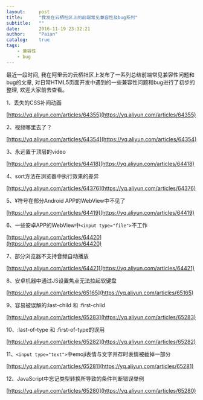 ```yaml
---
layout:     post
title:      "我发在云栖社区上的前端常见兼容性及bug系列"
subtitle:   ""
date:       2016-11-19 23:32:21
author:     "Paian"
catalog:    true
tags:
    - 兼容性
    - bug
---
```


最近一段时间, 我在阿里云的云栖社区上发布了一系列总结前端常见兼容性问题和bug的文章, 对日常HTML5页面开发中遇到的一些兼容性问题和bug进行了初步的整理, 欢迎大家前去查看。

1、丢失的CSS补间动画

[https://yq.aliyun.com/articles/64355](https://yq.aliyun.com/articles/64355)

2、视频哪里去了？

[https://yq.aliyun.com/articles/64354](https://yq.aliyun.com/articles/64354)

3、永远置于顶层的video

[https://yq.aliyun.com/articles/64418](https://yq.aliyun.com/articles/64418)

4、sort方法在浏览器中执行效果的差异

[https://yq.aliyun.com/articles/64376](https://yq.aliyun.com/articles/64376)

5、¥符号在部分Android APP的WebView中不见了

[https://yq.aliyun.com/articles/64419](https://yq.aliyun.com/articles/64419)

6、一些安卓APP的WebView中`<input type="file">`不工作

[https://yq.aliyun.com/articles/64420](https://yq.aliyun.com/articles/64420)

7、部分浏览器不支持音频自动播放

[https://yq.aliyun.com/articles/64421](https://yq.aliyun.com/articles/64421)

8、安卓机器中通过JS设置焦点无法拉起软键盘

[https://yq.aliyun.com/articles/65165](https://yq.aliyun.com/articles/65165)

9、容易被误解的:last-child 和 :first-child

[https://yq.aliyun.com/articles/65283](https://yq.aliyun.com/articles/65283)

10、:last-of-type 和 :first-of-type的误用

[https://yq.aliyun.com/articles/65282](https://yq.aliyun.com/articles/65282)

11、`<input type="text">`中emoji表情与文字并存时表情被截掉一部分

[https://yq.aliyun.com/articles/65281](https://yq.aliyun.com/articles/65281)

12、JavaScript中忘记类型转换所导致的条件判断错误举例

[https://yq.aliyun.com/articles/65280](https://yq.aliyun.com/articles/65280)

